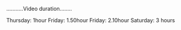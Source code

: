 ...........Video duration........

Thursday: 1hour
Friday: 1.50hour
Friday: 2.10hour
Saturday: 3 hours